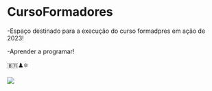 # CursoFormadores
-Espaço destinado para a execução do curso formadpres em ação de 2023!

-Aprender a programar!

🇧🇷♟️🔯

![](https://media.tenor.com/3ZI7-V0G60UAAAAd/hans-niemann-magnus-carlsen.gif)

